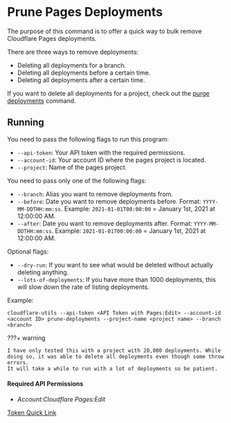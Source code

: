 # Prune Pages Deployments

The purpose of this command is to offer a quick way to bulk remove Cloudflare Pages deployments.

There are three ways to remove deployments:

- Deleting all deployments for a branch.
- Deleting all deployments before a certain time.
- Deleting all deployments after a certain time.

If you want to delete all deployments for a project, check out the [purge deployments](purge-deployments.md) command.

## Running

You need to pass the following flags to run this program:

- `--api-token`: Your API token with the required permissions.
- `--account-id`: Your account ID where the pages project is located.
- `--project`: Name of the pages project.

You need to pass only one of the following flags:

- `--branch`: Alias you want to remove deployments from.
- `--before`: Date you want to remove deployments before. Format: `YYYY-MM-DDTHH:mm:ss`. Example: `2021-01-01T00:00:00` = January 1st, 2021 at 12:00:00 AM.
- `--after`: Date you want to remove deployments after. Format: `YYYY-MM-DDTHH:mm:ss`. Example: `2021-01-01T00:00:00` = January 1st, 2021 at 12:00:00 AM.

[//]: # (- `--time`: Shortcut for deleting based on time. Use the format of `1<unit>` where unit is one of y &#40;year&#41;, M &#40;month&#41;, w &#40;week&#41;, d &#40;day&#41;, h &#40;hour&#41;, m &#40;minute&#41;, s &#40;second&#41;. To delete all deployments older than an hours use `1h`. For more into refer to [time-shortcut]&#40;#time-shortcut&#41;.)

Optional flags:

- `--dry-run`: If you want to see what would be deleted without actually deleting anything.
- `--lots-of-deployments`: If you have more than 1000 deployments, this will slow down the rate of listing deployments.

Example:

```shell
cloudflare-utils --api-token <API Token with Pages:Edit> --account-id <account ID> prune-deployments --project-name <project name> --branch <branch>
```

[//]: # (### Time Shortcut)

[//]: # ()
[//]: # (By using the `--time` flag, you can delete deployments based on time from when they were created. This is useful if you want to delete all deployments older than a certain amount of time.)

[//]: # ()
[//]: # (Example:  )

[//]: # ()
[//]: # (To delete all deployments older than 1 month, use the following command:)

[//]: # (```shell)

[//]: # (cloudflare-utils --api-token <API Token with Pages:Edit> --account-id <account ID> prune-deployments --project-name <project name> --time 1M)

[//]: # (```)

???+ warning

    I have only tested this with a project with 20,000 deployments. While doing so, it was able to delete all deployments even though some throw errors.
    It will take a while to run with a lot of deployments so be patient.

#### Required API Permissions

- _Account:Cloudflare Pages:Edit_

[Token Quick Link](https://dash.cloudflare.com/profile/api-tokens?permissionGroupKeys=%5B%7B%22key%22%3A%22page%22%2C%22type%22%3A%22edit%22%7D%5D&name=Cloudflare+Utils%3A+Page+Write)
